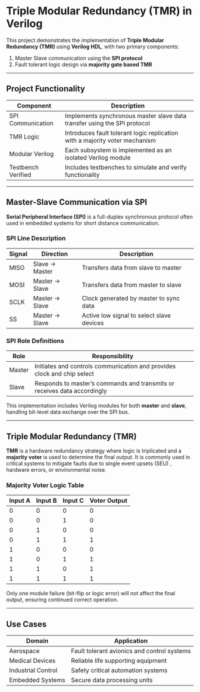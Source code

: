 
# Triple Modular Redundancy (TMR) in Verilog

This project demonstrates the implementation of **Triple Modular Redundancy (TMR)** using **Verilog HDL**, with two primary components:

1. Master Slave communication using the **SPI protocol**
2. Fault tolerant logic design via **majority gate based TMR**

---

## Project Functionality

| Component           | Description                                                                 |
|---------------------|-----------------------------------------------------------------------------|
| SPI Communication   | Implements synchronous master slave data transfer using the SPI protocol    |
| TMR Logic           | Introduces fault tolerant logic replication with a majority voter mechanism |
| Modular Verilog     | Each subsystem is implemented as an isolated Verilog module                 |
| Testbench Verified  | Includes testbenches to simulate and verify functionality                   |

---

## Master-Slave Communication via SPI

**Serial Peripheral Interface (SPI)** is a full-duplex synchronous protocol often used in embedded systems for short distance communication.

### SPI Line Description

| Signal | Direction        | Description                                 |
|--------|------------------|---------------------------------------------|
| MISO   | Slave → Master   | Transfers data from slave to master         |
| MOSI   | Master → Slave   | Transfers data from master to slave         |
| SCLK   | Master → Slave   | Clock generated by master to sync data      |
| SS     | Master → Slave   | Active low signal to select slave devices   |

### SPI Role Definitions

| Role    | Responsibility                                                            |
|---------|----------------------------------------------------------------------------|
| Master  | Initiates and controls communication and provides clock and chip select      |
| Slave   | Responds to master’s commands and transmits or receives data accordingly     |

This implementation includes Verilog modules for both **master** and **slave**, handling bit-level data exchange over the SPI bus.

---

## Triple Modular Redundancy (TMR)

**TMR** is a hardware redundancy strategy where logic is triplicated and a **majority voter** is used to determine the final output. It is commonly used in critical systems to mitigate faults due to single event upsets (SEU) , hardware errors, or environmental noise.

### Majority Voter Logic Table

| Input A | Input B | Input C | Voter Output |
|---------|---------|---------|--------------|
|    0    |    0    |    0    |      0       |
|    0    |    0    |    1    |      0       |
|    0    |    1    |    0    |      0       |
|    0    |    1    |    1    |      1       |
|    1    |    0    |    0    |      0       |
|    1    |    0    |    1    |      1       |
|    1    |    1    |    0    |      1       |
|    1    |    1    |    1    |      1       |

Only one module failure (bit-flip or logic error) will not affect the final output, ensuring continued correct operation.

---

## Use Cases

| Domain             | Application                                  |
|--------------------|----------------------------------------------|
| Aerospace          | Fault tolerant avionics and control systems  |
| Medical Devices    | Reliable life supporting equipment           |
| Industrial Control | Safety critical automation systems           |
| Embedded Systems   | Secure data processing units                 |



